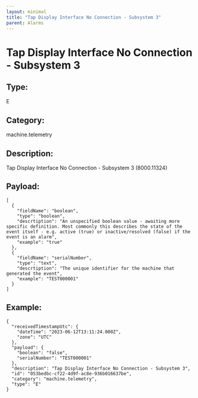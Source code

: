 ```yaml
---
layout: minimal
title: "Tap Display Interface No Connection - Subsystem 3"
parent: Alarms
---
```


# Tap Display Interface No Connection - Subsystem 3

## Type:

E

## Category:

machine.telemetry

## Description: 

Tap Display Interface No Connection - Subsystem 3 (8000.11324)

## Payload:

```
[
  {
    "fieldName": "boolean",
    "type": "boolean",
    "descrtiption": "An unspecified boolean value - awaiting more specific definition. Most commonly this describes the state of the event itself - e.g. active (true) or inactive/resolved (false) if the event is an alarm",
    "example": "true"
  },
  {
    "fieldName": "serialNumber",
    "type": "text",
    "descrtiption": "The unique identifier for the machine that generated the event",
    "example": "TEST000001"
  }
]
```

## Example:

```
{
  "receivedTimestampUtc": {
    "dateTime": "2023-06-12T13:11:24.000Z",
    "zone": "UTC"
  },
  "payload": {
    "boolean": "false",
    "serialNumber": "TEST000001"
  },
  "description": "Tap Display Interface No Connection - Subsystem 3",
  "id": "053bedbc-cf22-4d9f-ac8e-936b016637be",
  "category": "machine.telemetry",
  "type": "E"
}
```
